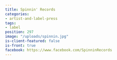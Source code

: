 ```yaml
---
title: Spinnin' Records
categories:
- artist-and-label-press
tags:
- label
position: 297
image: "/uploads/spinnin.jpg"
is-client-featured: false
is-front: true
facebook: https://www.facebook.com/SpinninRecords
---
```


